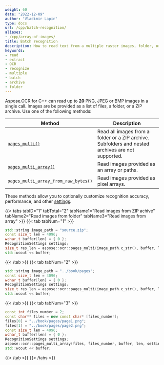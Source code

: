 ```yaml
---
weight: 60
date: "2022-12-09"
author: "Vladimir Lapin"
type: docs
url: /cpp/batch-recognition/
aliases:
- /cpp/array-of-images/
title: Batch recognition
description: How to read text from a multiple raster images, folder, or ZIP archive.
keywords:
- read
- extract
- OCR
- recognize
- multiple
- batch
- archive
- folder
---
```


Aspose.OCR for C++ can read up to **20** PNG, JPEG or BMP images in a single call. Images are be provided as a list of files, a folder, or a ZIP archive. Use one of the following methods:

Method | Description
------ | -----------
[`pages_multi()`](https://reference.aspose.com/ocr/cpp/groupAspose#ga53d926b03a01f388d59801979e21b12c) | Read all images from a folder or a ZIP archive. Subfolders and nested archives are not supported.
[`pages_multi_array()`](https://reference.aspose.com/ocr/cpp/groupAspose#ga81ed44d176a8c54628e309c8acdd8ec0) | Read images provided as an array or paths.
[`pages_multi_array_from_raw_bytes()`](https://reference.aspose.com/ocr/cpp/groupAspose#ga720c8269b71ae31545a1f985071aff15) | Read images provided as pixel arrays.


These methods allow you to optionally customize recognition accuracy, performance, and other [settings](/ocr/cpp/settings/).

{{< tabs tabID="1" tabTotal="2" tabName1="Read images from ZIP achive" tabName2="Read images from folder" tabName3="Read images from array" >}}
{{< tab tabNum="1" >}}
```cpp
std::string image_path = "source.zip";
const size_t len = 4096;
wchar_t buffer[len] = { 0 };
RecognitionSettings settings;
size_t res_len = aspose::ocr::pages_multi(image_path.c_str(), buffer, len, settings);
std::wcout << buffer;
```
{{< /tab >}}
{{< tab tabNum="2" >}}
```cpp
std::string image_path = "../book/pages";
const size_t len = 4096;
wchar_t buffer[len] = { 0 };
RecognitionSettings settings;
size_t res_len = aspose::ocr::pages_multi(image_path.c_str(), buffer, len, settings);
std::wcout << buffer;
```
{{< /tab >}}
{{< tab tabNum="3" >}}
```cpp
const int files_number = 2;
const char** files = new const char* [files_number];
files[0] = "../book/pages/page1.png";
files[1] = "../book/pages/page2.png";
const size_t len = 4096;
wchar_t buffer[len] = { 0 };
RecognitionSettings settings;
aspose::ocr::pages_multi_array(files, files_number, buffer, len, settings);
std::wcout << buffer;
```
{{< /tab >}}
{{< /tabs >}}
